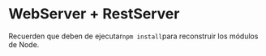 # WebServer + RestServer

Recuerden que deben de ejecutar```npm install```para reconstruir los módulos de Node.